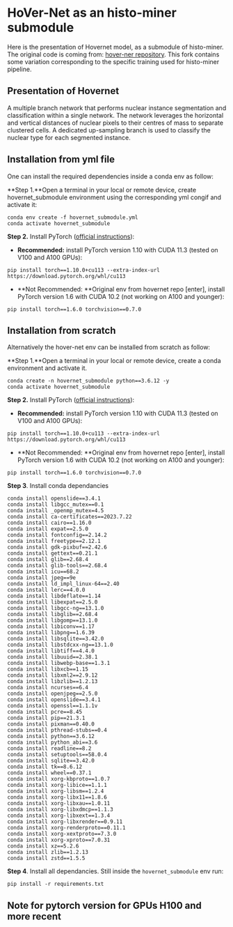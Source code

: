 
# HoVer-Net as an histo-miner submodule

Here is the presentation of Hovernet model, as a submodule of histo-miner. The original code is coming from: [hover-ner repository](https://github.com/vqdang/hover_net).
This fork contains some variation corresponding to the specific training used for histo-miner pipeline. 


## Presentation of Hovernet

A multiple branch network that performs nuclear instance segmentation and classification within a single network. The network leverages the horizontal and vertical distances of nuclear pixels to their centres of mass to separate clustered cells. A dedicated up-sampling branch is used to classify the nuclear type for each segmented instance. <br />


## Installation from yml file

One can install the required dependencies inside a conda env as follow:

**Step 1.**Open a terminal in your local or remote device, create hovernet_submodule environment using the corresponding yml congif and activate it: 
```shell
conda env create -f hovernet_submodule.yml 
conda activate hovernet_submodule
```

**Step 2.** Install PyTorch ([official instructions](https://pytorch.org/get-started/locally/)):

- **Recommended:** install PyTorch version 1.10 with CUDA 11.3 (tested on V100 and A100 GPUs):
```shell
pip install torch==1.10.0+cu113 --extra-index-url https://download.pytorch.org/whl/cu113
```

- **Not Recommended: **Original env from hovernet repo [enter], install  PyTorch version 1.6 with CUDA 10.2 (not working on A100 and younger):
```shell
pip install torch==1.6.0 torchvision==0.7.0
```


## Installation from scratch

Alternatively the hover-net env can be installed from scratch as follow:

**Step 1.**Open a terminal in your local or remote device, create a conda environment and activate it. 

```shell
conda create -n hovernet_submodule python==3.6.12 -y
conda activate hovernet_submodule
```

**Step 2.** Install PyTorch ([official instructions](https://pytorch.org/get-started/locally/)):

- **Recommended:** install PyTorch version 1.10 with CUDA 11.3 (tested on V100 and A100 GPUs):
```shell
pip install torch==1.10.0+cu113 --extra-index-url https://download.pytorch.org/whl/cu113
```

- **Not Recommended: **Original env from hovernet repo [enter], install  PyTorch version 1.6 with CUDA 10.2 (not working on A100 and younger):
```shell
pip install torch==1.6.0 torchvision==0.7.0
```

**Step 3**. Install conda dependancies
```shell
conda install openslide==3.4.1
conda install libgcc_mutex==0.1
conda install _openmp_mutex=4.5
conda install ca-certificates==2023.7.22
conda install cairo==1.16.0 
conda install expat==2.5.0  
conda install fontconfig==2.14.2
conda install freetype==2.12.1
conda install gdk-pixbuf==2.42.6 
conda install gettext==0.21.1 
conda install glib==2.68.4
conda install glib-tools==2.68.4
conda install icu==68.2 
conda install jpeg==9e
conda install ld_impl_linux-64==2.40
conda install lerc==4.0.0
conda install libdeflate==1.14
conda install libexpat==2.5.0
conda install libgcc-ng==13.1.0
conda install libglib==2.68.4 
conda install libgomp==13.1.0
conda install libiconv==1.17     
conda install libpng==1.6.39
conda install libsqlite==3.42.0
conda install libstdcxx-ng==13.1.0
conda install libtiff==4.4.0
conda install libuuid==2.38.1
conda install libwebp-base==1.3.1
conda install libxcb==1.15 
conda install libxml2==2.9.12
conda install libzlib==1.2.13
conda install ncurses==6.4
conda install openjpeg==2.5.0                                                     
conda install openslide==3.4.1                                                                                         
conda install openssl==1.1.1v
conda install pcre==8.45
conda install pip==21.3.1
conda install pixman==0.40.0
conda install pthread-stubs==0.4
conda install python==3.6.12
conda install python_abi==3.6
conda install readline==8.2                       
conda install setuptools==58.0.4
conda install sqlite==3.42.0
conda install tk==8.6.12
conda install wheel==0.37.1
conda install xorg-kbproto==1.0.7
conda install xorg-libice==1.1.1
conda install xorg-libsm==1.2.4
conda install xorg-libx11==1.8.6
conda install xorg-libxau==1.0.11
conda install xorg-libxdmcp==1.1.3
conda install xorg-libxext==1.3.4
conda install xorg-libxrender==0.9.11
conda install xorg-renderproto==0.11.1
conda install xorg-xextproto==7.3.0
conda install xorg-xproto==7.0.31
conda install xz==5.2.6
conda install zlib==1.2.13
conda install zstd==1.5.5

```

**Step 4**. Install all dependancies. Still inside the `hovernet_submodule` env run:

```shell
pip install -r requirements.txt
```


## Note for pytorch version for GPUs H100 and more recent




